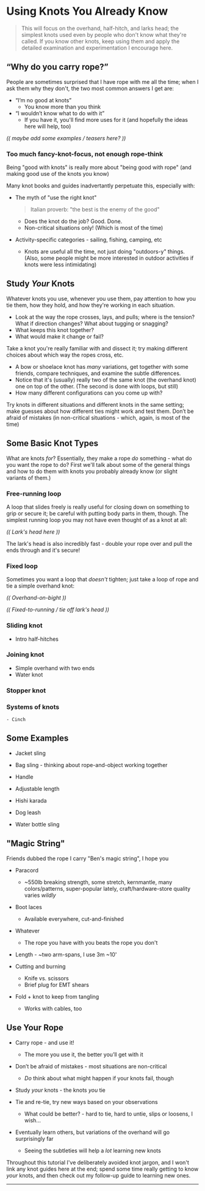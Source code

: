 Using Knots You Already Know
============================

> This will focus on the overhand, half-hitch, and larks head; the simplest knots used even by people who don't know what they're called.  If you know other knots, keep using them and apply the detailed examination and experimentation I encourage here.


“Why do you carry rope?”
---------------------------
People are sometimes surprised that I have rope with me all the time; when I ask them why they don't, the two most common answers I get are:

- “I’m no good at knots”
    - You know more than you think
- “I wouldn’t know what to do with it”
    - If you have it, you'll find more uses for it (and hopefully the ideas here will help, too)

_(( maybe add some examples / teasers here? ))_

### Too much fancy-knot-focus, not enough rope-think
Being "good with knots" is really more about "being good with rope" (and making good use of the knots you know)

Many knot books and guides inadvertantly perpetuate this, especially with:

- The myth of "use the right knot"
    > Italian proverb: "the best is the enemy of the good"
    - Does the knot do the job?  Good.  Done.
    - Non-critical situations only! (Which is most of the time)

- Activity-specific categories - sailing, fishing, camping, etc
    - Knots are useful all the time, not just doing "outdoors-y" things.  (Also, some people might be more interested in outdoor activities if knots were less intimidating)


Study _Your_ Knots
------------------
Whatever knots you use, whenever you use them, pay attention to how you tie them, how they hold, and how they're working in each situation.
- Look at the way the rope crosses, lays, and pulls; where is the tension?  What if direction changes?  What about tugging or snagging?
- What keeps this knot together?
- What would make it change or fail?

Take a knot you're really familiar with and dissect it; try making different choices about which way the ropes cross, etc.
- A bow or shoelace knot has _many_ variations, get together with some friends, compare techniques, and examine the subtle differences.
- Notice that it's (usually) really two of the same knot (the overhand knot) one on top of the other. (The second is done with loops, but still)
- How many different configurations can you come up with?

Try knots in different situations and different knots in the same setting; make guesses about how different ties might work and test them.  Don’t be afraid of mistakes (in non-critical situations - which, again, is most of the time)


Some Basic Knot Types
---------------------
What are knots _for_?  Essentially, they make a rope _do_ something - what do you want the rope to do?  First we'll talk about some of the general things and how to do them with knots you probably already know (or slight variants of them.)

### Free-running loop
A loop that slides freely is really useful for closing down on something to grip or secure it; be careful with putting body parts in them, though.  The simplest running loop you may not have even thought of as a knot at all:

_(( Lark's head here ))_

The lark's head is also incredibly fast - double your rope over and pull the ends through and it's secure!

### Fixed loop
Sometimes you want a loop that _doesn't_ tighten; just take a loop of rope and tie a simple overhand knot:

_(( Overhand-on-bight ))_

_(( Fixed-to-running / tie off lark's head ))_

### Sliding knot

- Intro half-hitches

### Joining knot
- Simple overhand with two ends
- Water knot

### Stopper knot

### Systems of knots
    - Cinch


Some Examples
-------------
- Jacket sling
- Bag sling - thinking about rope-and-object working together

- Handle
- Adjustable length
- Hishi karada

- Dog leash
- Water bottle sling


"Magic String"
--------------
Friends dubbed the rope I carry "Ben's magic string", I hope you

- Paracord
    - ~550lb breaking strength, some stretch, kernmantle, many colors/patterns, super-popular lately, craft/hardware-store quality varies _wildly_
- Boot laces
    - Available everywhere, cut-and-finished
- Whatever
    - The rope you have with you beats the rope you don't

- Length - ~two arm-spans, I use 3m ~10'
- Cutting and burning
    - Knife vs. scissors
    - Brief plug for EMT shears
- Fold + knot to keep from tangling
    - Works with cables, too


Use Your Rope
-------------
- Carry rope - and use it!
    - The more you use it, the better you’ll get with it
- Don’t be afraid of mistakes - most situations are non-critical
    - _Do_ think about what might happen if your knots fail, though
- Study _your_ knots - the knots _you_ tie
- Tie and re-tie, try new ways based on your observations
    - What could be better? - hard to tie, hard to untie, slips or loosens, I wish...

- Eventually learn others, but variations of the overhand will go surprisingly far
    - Seeing the subtleties will help a _lot_ learning new knots

Throughout this tutorial I've deliberately avoided knot jargon, and I won't link any knot guides here at the end; spend some time really getting to know _your_ knots, and then check out my follow-up guide to learning new ones.

---
